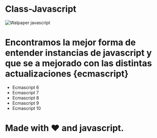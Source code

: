 # Class-Javascript

![Walpaper javascript](https://linguinecode.com/post/5-reasons-why-to-use-typescript)

# Encontramos la mejor forma de entender instancias de javascript y que se a mejorado con las distintas actualizaciones {ecmascript}

- Ecmascript 6
- Ecmascript 7
- Ecmascript 8
- Ecmascript 9
- Ecmascript 10

# Made with ❤️ and javascript.

